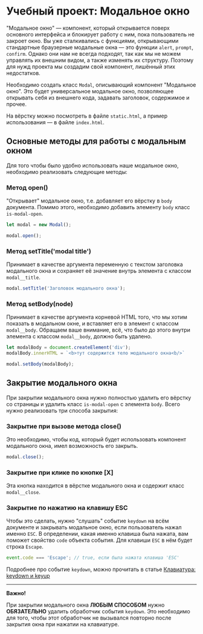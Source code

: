 # Учебный проект: Модальное окно

"Модальное окно" — компонент, который открывается поверх основного интерфейса и блокирует работу с ним, пока пользователь не закроет окно.
Вы уже сталкивались с функциями, открывающими стандартные браузерные модальные окна — это функции `alert`, `prompt`, `confirm`.
Однако они нам не всегда подходят, так как мы не можем управлять их внешним видом, а также изменять их структуру.
Поэтому для нужд проекта мы создадим свой компонент, лишённый этих недостатков.

Необходимо создать класс `Modal`, описывающий компонент "Модальное окно".
Это будет универсальное модальное окно, позволяющее открывать себя из внешнего кода, задавать заголовок, содержимое и прочее.

На вёрстку можно посмотреть в файле `static.html`, а пример использования — в файле `index.html`.

##  Основные методы для работы с модальным окном

Для того чтобы было удобно использовать наше модальное окно, необходимо реализовать следующие методы:

### Метод open()

"Открывает" модальное окно, т.е. добавляет его вёрстку в `body` документа. Помимо этого, необходимо добавить элементу `body` класс `is-modal-open`.

```js
let modal = new Modal();

modal.open();
```

### Метод setTitle('modal title')

Принимает в качестве аргумента переменную с текстом заголовка модального окна и сохраняет её значение внутрь элемента с классом `modal__title`.

```js
modal.setTitle('Заголовок модального окна');
```

### Метод setBody(node)

Принимает в качестве аргумента корневой HTML того, что мы хотим показать в модальном окне, и вставляет его в элемент с классом `modal__body`. Обращаем ваше внимание, всё, что было до этого внутри элемента с классом `modal__body`, должно быть удалено.

```js
let modalBody = document.createElement('div');
modalBody.innerHTML = `<b>тут содержится тело модального окна<b/>`

modal.setBody(modalBody);
```

## Закрытие модального окна

При закрытии модального окна нужно полностью удалить его вёрстку со страницы и удалить класс `is-modal-open` с элемента `body`.
Всего нужно реализовать три способа закрытия:

### Закрытие при вызове метода close()

Это необходимо, чтобы код, который будет использовать компонент модального окна, имел возможность его закрыть. 

```js
modal.close();
```

### Закрытие при клике по кнопке [X]

Эта кнопка находится в вёрстке модального окна и содержит класс `modal__close`. 

### Закрытие по нажатию на клавишу ESC

Чтобы это сделать, нужно "слушать" событие `keydown` на всём документе и закрывать модальное окно, если пользователь нажал именно `ESC`. В определении, какая именно клавиша была нажата, вам поможет свойство `code` объекта события. Для клавиши `ESC` в нём будет строка `Escape`. 

```js
event.code === 'Escape'; // true, если была нажата клавиша 'ESC'
```

Подробнее про событие `keydown`, можно прочитать в статье [Клавиатура: keydown и keyup](https://learn.javascript.ru/keyboard-events)
***
__Важно!__

При закрытии модального окна **ЛЮБЫМ СПОСОБОМ** нужно **ОБЯЗАТЕЛЬНО** удалить обработчик события `keydown`.
Это необходимо для того, чтобы этот обработчик не вызывался повторно после закрытия окна при нажатии на клавиатуре.
